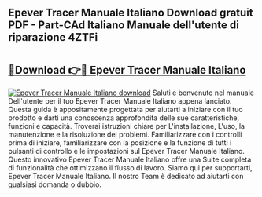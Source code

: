 ## Epever Tracer Manuale Italiano Download gratuit PDF - Part-CAd Italiano Manuale dell'utente di riparazione 4ZTFi

# <h2><a href="http://dfcq77m.blite.top/?on=Epever+Tracer+Manuale+Italiano">🔗Download 👉🔴 Epever Tracer Manuale Italiano</a></h2>

[![Epever Tracer Manuale Italiano download](https://i.imgur.com/lujVjoI.png)](http://dfcq77m.blite.top/?on=Epever+Tracer+Manuale+Italiano)
Saluti e benvenuto nel manuale Dell'utente per il tuo Epever Tracer Manuale Italiano appena lanciato. Questa guida è appositamente progettata per aiutarti a iniziare con il tuo prodotto e darti una conoscenza approfondita delle sue caratteristiche, funzioni e capacità. Troverai istruzioni chiare per L'installazione, L'uso, la manutenzione e la risoluzione dei problemi. Familiarizzare con i controlli prima di iniziare, familiarizzare con la posizione e la funzione di tutti i pulsanti di controllo e le impostazioni sul Epever Tracer Manuale Italiano. Questo innovativo Epever Tracer Manuale Italiano offre una Suite completa di funzionalità che ottimizzano il flusso di lavoro. Siamo qui per supportarti, Epever Tracer Manuale Italiano. Il nostro Team è dedicato ad aiutarti con qualsiasi domanda o dubbio.
